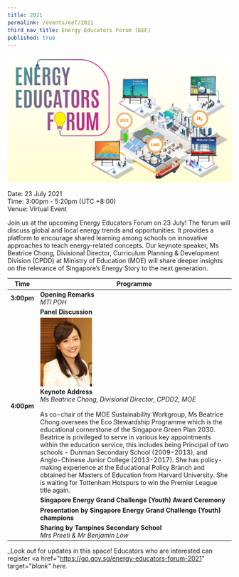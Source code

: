```yaml
---
title: 2021
permalink: /events/eef/2021
third_nav_title: Energy Educators Forum (EEF)
published: true
---
```

![EEF_2021](images/events/energy-educators-forum/EEF_2021_banner.jpg)

Date: 23 July 2021 <br/>
Time: 3:00pm - 5:20pm (UTC +8:00) <br/>
Venue: Virtual Event

Join us at the upcoming Energy Educators Forum on 23 July! The forum will discuss global and local energy trends and opportunities. It provides a platform to encourage shared learning among schools on innovative approaches to teach energy-related concepts. Our keynote speaker, Ms Beatrice Chong, Divisional Director, Curriculum Planning & Development Division (CPDD) at Ministry of Education (MOE) will share deeper insights on the relevance of Singapore’s Energy Story to the next generation. 



|Time|Programme|
----------------------|---------------------|
**3:00pm**|**Opening Remarks**<br/> _MTI POH_
| |**Panel Discussion**|
**4:00pm**| <div style="text-align:left;"><img alt="Beatrice Chong" src="/images/events/energy-educators-forum/EEF_2021_DCPDprofile.png" style="max-height: 154px; max-width:117px;"> <br/> **Keynote Address** <br/>_Ms Beatrice Chong, Divisional Director, CPDD2, MOE_ <br/><br/>  As co-chair of the MOE Sustainability Workgroup, Ms Beatrice Chong oversees the Eco Stewardship Programme which is the educational cornerstone of the Singapore Green Plan 2030. Beatrice is privileged to serve in various key appointments within the education service, this includes being Principal of two schools - Dunman Secondary School (2009-2013), and Anglo-Chinese Junior College (2013-2017). She has policy-making experience at the Educational Policy Branch and obtained her Masters of Education from Harvard University. She is waiting for Tottenham Hotspurs to win the Premier League title again.
| |**Singapore Energy Grand Challenge (Youth) Award Ceremony**
| |**Presentation by Singapore Energy Grand Challenge (Youth) champions**
| |**Sharing by Tampines Secondary School** <br/> _Mrs Preeti & Mr Benjamin Low_| 


_Look out for updates in this space! Educators who are interested can register <a href="https://go.gov.sg/energy-educators-forum-2021" target="_blank" here</a>._
